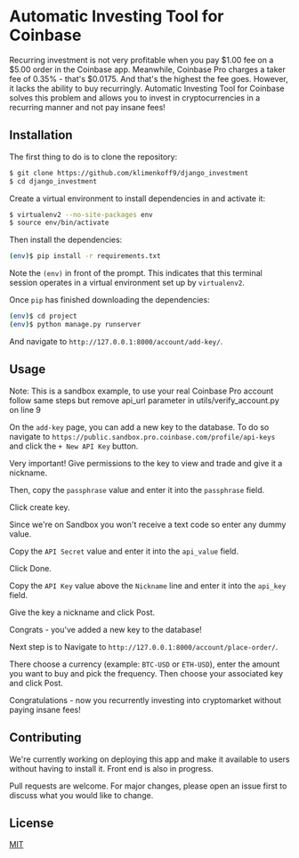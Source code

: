 # Automatic Investing Tool for Coinbase

Recurring investment is not very profitable when you pay $1.00 fee on a $5.00 order in the Coinbase app. Meanwhile, Coinbase Pro charges a taker fee of 0.35% - that's $0.0175. And that's the highest the fee goes. However, it lacks the ability to buy recurringly. Automatic Investing Tool for Coinbase solves this problem and allows you to invest in cryptocurrencies in a recurring manner and not pay insane fees!

## Installation

The first thing to do is to clone the repository:

```sh
$ git clone https://github.com/klimenkoff9/django_investment
$ cd django_investment
```

Create a virtual environment to install dependencies in and activate it:

```sh
$ virtualenv2 --no-site-packages env
$ source env/bin/activate
```

Then install the dependencies:

```sh
(env)$ pip install -r requirements.txt
```
Note the `(env)` in front of the prompt. This indicates that this terminal
session operates in a virtual environment set up by `virtualenv2`.

Once `pip` has finished downloading the dependencies:
```sh
(env)$ cd project
(env)$ python manage.py runserver
```
And navigate to `http://127.0.0.1:8000/account/add-key/`.

## Usage

Note: This is a sandbox example, to use your real Coinbase Pro account follow same steps but remove api_url parameter in utils/verify_account.py on line 9


On the `add-key` page, you can add a new key to the database. To do so navigate to `https://public.sandbox.pro.coinbase.com/profile/api-keys` and click the `+ New API Key` button.

Very important! Give permissions to the key to view and trade and give it a nickname.

Then, copy the `passphrase` value and enter it into the `passphrase` field.

Click create key.

Since we're on Sandbox you won't receive a text code so enter any dummy value.

Copy the `API Secret` value and enter it into the `api_value` field.

Click Done.

Copy the `API Key` value above the `Nickname` line and enter it into the `api_key` field.

Give the key a nickname and click Post.

Congrats - you've added a new key to the database!


Next step is to Navigate to `http://127.0.0.1:8000/account/place-order/`.

There choose a currency (example: `BTC-USD` or `ETH-USD`), enter the amount you want to buy and pick the frequency. Then choose your associated key and click Post.

Congratulations - now you recurrently investing into cryptomarket without paying insane fees!   

## Contributing
We're currently working on deploying this app and make it available to users without having to install it. Front end is also in progress.

Pull requests are welcome. For major changes, please open an issue first to discuss what you would like to change.

## License
[MIT](https://choosealicense.com/licenses/mit/)
